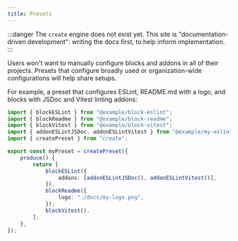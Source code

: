 ```yaml
---
title: Presets
---
```


:::danger
The `create` engine does not exist yet.
This site is "documentation-driven development": writing the docs first, to help inform implementation.
:::

Users won't want to manually configure blocks and addons in all of their projects.
Presets that configure broadly used or organization-wide configurations will help share setups.

For example, a preset that configures ESLint, README.md with a logo, and blocks with JSDoc and Vitest linting addons:

```ts
import { blockESLint } from "@example/block-eslint";
import { blockReadme } from "@example/block-readme";
import { blockVitest } from "@example/block-vitest";
import { addonESLintJSDoc, addonESLintVitest } from "@example/my-eslint-addons";
import { createPreset } from "create";

export const myPreset = createPreset({
	produce() {
		return [
			blockESLint({
				addons: [addonESLintJSDoc(), addonESLintVitest()],
			}),
			blockReadme({
				logo: "./docs/my-logo.png",
			}),
			blockVitest(),
		];
	},
});
```
